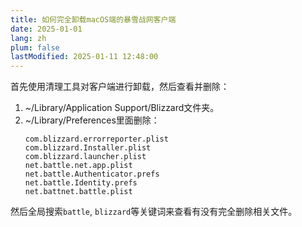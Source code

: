 ```yaml
---
title: 如何完全卸载macOS端的暴雪战网客户端
date: 2025-01-01
lang: zh
plum: false
lastModified: 2025-01-11 12:48:00
---
```


首先使用清理工具对客户端进行卸载，然后查看并删除：

1. ~/Library/Application Support/Blizzard文件夹。
2. ~/Library/Preferences里面删除：
   ```
   com.blizzard.errorreporter.plist
   com.blizzard.Installer.plist
   com.blizzard.launcher.plist
   net.battle.net.app.plist
   net.battle.Authenticator.prefs
   net.battle.Identity.prefs
   net.battnet.battle.plist
   ```

然后全局搜索`battle`, `blizzard`等关键词来查看有没有完全删除相关文件。
